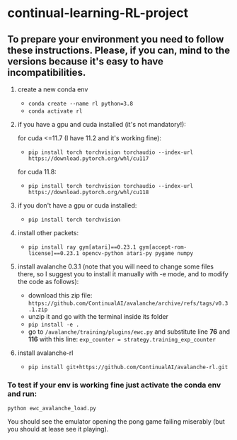 # continual-learning-RL-project

## To prepare your environment you need to follow these instructions. Please, if you can, mind to the versions because it's easy to have incompatibilities.
1. create a new conda env
   - `conda create --name rl python=3.8`
   - `conda activate rl`
2. if you have a gpu and cuda installed (it's not mandatory!):

   for cuda <=11.7 (I have 11.2 and it's working fine):
   - `pip install torch torchvision torchaudio --index-url https://download.pytorch.org/whl/cu117`
     
   for cuda 11.8:
   - `pip install torch torchvision torchaudio --index-url https://download.pytorch.org/whl/cu118`
4. if you don't have a gpu or cuda installed:
   - `pip install torch torchvision`
5. install other packets:
   - `pip install ray gym[atari]==0.23.1 gym[accept-rom-license]==0.23.1 opencv-python atari-py pygame numpy`
6. install avalanche 0.3.1 (note that you will need to change some files there, so I suggest you to install it manually with -e mode, and to modify the code as follows):
   - download this zip file: `https://github.com/ContinualAI/avalanche/archive/refs/tags/v0.3.1.zip`
   - unzip it and go with the terminal inside its folder
   - `pip install -e .`
   - go to `/avalanche/training/plugins/ewc.py` and substitute line __76__ and __116__ with this line: `exp_counter = strategy.training_exp_counter`
7. install avalanche-rl
   - `pip install git+https://github.com/ContinualAI/avalanche-rl.git`
  

### To test if your env is working fine just activate the conda env and run:

`python ewc_avalanche_load.py`

You should see the emulator opening the pong game failing miserably (but you should at lease see it playing). 
